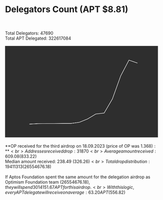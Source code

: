 # Delegators Count (APT $8.81)<br><br>
Total Delegators: 47690<br>
Total APT Delegated: 322617084<br><br>
![Delegators Plot](delegators_plot.png)<br><br>
**OP received for the third airdrop on 18.09.2023 (price of OP was $1.368):**<br>
Addresses received drop: 31870<br>
Average amount received: 609.08 ($833.22)<br>
Median amount received: 238.49 ($326.26)<br>
Total drop distribution: 19411313 ($26554676.18)<br><br>
If Aptos Foundation spent the same amount for the delegation airdrop as Optimism Foundation team ($26554676.18),they will spend 3014151.67 APT for this airdrop.<br>
With this logic, every APT delegate will receive on average: 63.20 APT ($556.82)<br>
